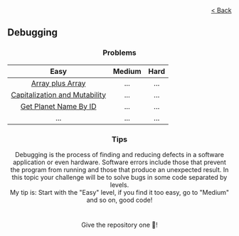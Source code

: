 <p align="right">
  <a href="../../README.md">< Back</a>
</p>

<h2>Debugging</h2>

<h3 align="center">Problems</h3>

<div align="center">

| Easy 	| Medium 	| Hard 	|
|:---:	|:---:	|:---:	|
| [Array plus Array](./array-plus-array/problem.md)	| ...	| ... |
| [Capitalization and Mutability](./capitalization-and-mutability/problem.md)	| ...	| ...	|
| [Get Planet Name By ID](./get-planet-name-by-id/problem.md) | ... | ... |
| ... | ... | ... |

</div>

<h3 align="center">Tips</h3>

<p align="center">Debugging is the process of finding and reducing defects in a software application or even hardware. Software errors include those that prevent the program from running and those that produce an unexpected result. In this topic your challenge will be to solve bugs in some code separated by levels.
<br>
My tip is: Start with the "Easy" level, if you find it too easy, go to "Medium" and so on, good code!</p>

#

<p align="center">Give the repository one 🌟!<p>
